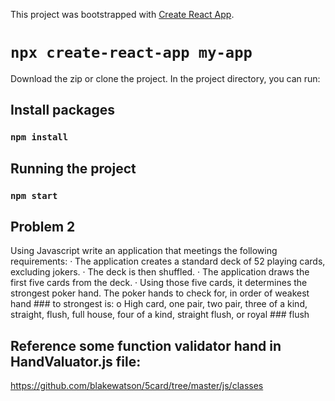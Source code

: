 
This project was bootstrapped with [Create React App](https://create-react-app.dev).
# `npx create-react-app my-app`

Download the zip or clone the project. In the project directory, you can run:
## Install packages

### `npm install`

## Running the project
### `npm start`

## Problem 2
Using Javascript write an application that meetings the following requirements:
· The application creates a standard deck of 52 playing cards, excluding jokers.
· The deck is then shuffled.
· The application draws the first five cards from the deck.
· Using those five cards, it determines the strongest poker hand. The poker hands to check for, in order of weakest hand ### to strongest is:
o High card, one pair, two pair, three of a kind, straight, flush, full house, four of a kind, straight flush, or royal ### flush

## Reference some function validator hand in HandValuator.js file:
https://github.com/blakewatson/5card/tree/master/js/classes